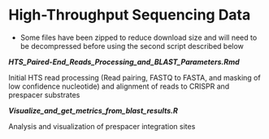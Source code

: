 # High-Throughput Sequencing Data
* Some files have been zipped to reduce download size and will need to be decompressed before using the second script described below

***HTS_Paired-End_Reads_Processing_and_BLAST_Parameters.Rmd***

Initial HTS read processing (Read pairing, FASTQ to FASTA, and masking of low confidence nucleotide) and alignment of reads to CRISPR and prespacer substrates 
 
  
***Visualize_and_get_metrics_from_blast_results.R***

Analysis and visualization of prespacer integration sites
